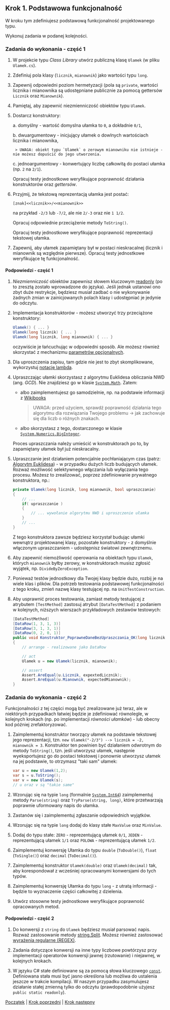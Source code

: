 ## Krok 1. Podstawowa funkcjonalność ##

W kroku tym zdefiniujesz podstawową funkcjonalność projektowanego typu.

Wykonuj zadania w podanej kolejności.

### Zadania do wykonania - część 1

1. W projekcie typu _Class Library_ utwórz publiczną klasę `Ulamek` (w pliku `Ulamek.cs`).

2. Zdefiniuj pola klasy (`licznik`, `mianownik`) jako wartości typu `long`.

3. Zapewnij odpowiedni poziom hermetyzacji (pola są `private`, wartości licznika i mianownika są udostępniane publicznie za pomocą gettersów `Licznik` oraz `Mianownik`).

4. Pamiętaj, aby zapewnić niezmienniczość obiektów typu `Ulamek`.

5. Dostarcz konstruktory:
 
    a. domyślny - wartość domyslna ułamka to `0`, a dokładnie `0/1`,

    b. dwuargumentowy - inicjujący ułamek o dowlnych wartościach licznika i mianownika,

        > UWAGA: obiekt typu `Ulamek` o zerowym mianowniku nie istnieje - nie możesz dopuścić do jego utworzenia.

    c. jednoargumentowy - konwertujący liczbę całkowitą do postaci ułamka (np. `2` na `2/1`).

    Opracuj testy jednostkowe weryfikujące poprawność działania konstruktorów oraz _gettersów_.

6. Przyjmij, że tekstową reprezentacją ułamka jest postać: 
    
    `[znak]<<licznik>>/<<mianownik>>`

    na przykład `-2/3` lub `-7/2`, ale nie `2/-3` oraz nie `1 1/2`. 

    Opracuj odpowiednie przeciążenie metody `ToString()`.
    
    Opracuj testy jednostkowe weryfikujące poprawność reprezentacji tekstowej ułamka.

7. Zapewnij, aby ułamek zapamiętany był w postaci nieskracalnej (licznik i mianownik są względnie pierwsze). Opracuj testy jednostkowe weryfikujące tę funkcjonalność.


#### Podpowiedzi - część 1

1. _Niezmienniczość_ obiektów zapewnisz słowem kluczowym [readonly](https://docs.microsoft.com/en-us/dotnet/csharp/language-reference/keywords/readonly) (po to zresztą zostało wprowadzone do języka). Jeśli jednak ustanowi ono zbyt duże restrykcje, będziesz musiał zadbać o nie wykonywanie żadnych zmian w zainicjowanych polach klasy i udostępniać je jedynie do odczytu.

2. Implementacja konstruktorów - możesz utworzyć trzy przeciążone konstruktory:

    ````csharp
    Ulamek() { ... }
    Ulamek(long licznik) { ... }
    Ulamek(long licznik, long mianownik) { ... }
    ````
    oczywiście je łańcuchując w odpowiedni sposób. Ale możesz również skorzystać z mechanizmu [parametrów opcjonalnych](https://docs.microsoft.com/en-us/dotnet/csharp/programming-guide/classes-and-structs/named-and-optional-arguments).

3. Dla uproszczenia zapisu, tam gdzie nie jest to zbyt skomplikowane, wykorzystuj [notację lambda](https://docs.microsoft.com/en-us/dotnet/csharp/programming-guide/statements-expressions-operators/lambda-expressions).

4. Upraszczając ułamki skorzystasz z algorytmu Euklidesa obliczania NWD (ang. _GCD_). Nie znajdziesz go w klasie [`System.Math`](https://msdn.microsoft.com/en-us/library/system.math). Zatem:

    * albo zaimplementujesz go samodzielnie, np. na podstawie informacji z [Wikibooks](https://pl.wikibooks.org/wiki/Kody_%C5%BAr%C3%B3d%C5%82owe/Algorytm_Euklidesa#C/C++,_C#,_Java)
        > UWAGA: przed użyciem, sprawdź poprawność działania tego algorytmu dla rozwiązania Twojego problemu -> jak zachowuje się dla liczb o różnych znakach.

    * albo skorzystasz z tego, dostarczonego w klasie [`System.Numerics.BigInteger`](https://msdn.microsoft.com/en-us/library/system.numerics.biginteger.greatestcommondivisor(v=vs.110).aspx).

    Proces upraszczania należy umieścić w konstruktorach po to, by zapamiętany ułamek był już nieskracalny.

5. Upraszczanie jest działaniem potencjalnie pochłaniającym czas (patrz: [Algorytm Euklidesa](https://pl.wikipedia.org/wiki/Algorytm_Euklidesa)) - w przypadku dużych liczb budujących ułamek. Rozważ możliwość selektywnego włączania lub wyłączania tego procesu. Możesz to zrealizować, poprzez zdefiniowanie prywatnego konstruktora, np.:
    ````csharp
    private Ulamek(long licznik, long mianownik, bool upraszczanie)
    {
        // ...
        if( upraszczanie )
        {
            // ... wywołanie algorytmu NWD i uproszczenie ułamka
        }
        // ...
    }
    ````
    Z tego konstruktora zawsze będziesz korzystał budując ułamki wewnątrz projektowanej klasy, pozostałe konstruktory - z domyślnie włączonym upraszczaniem - udostępnisz światowi zewnętrznemu.  

6. Aby zapewnić niemożliwość operowania na obiektach typu `Ulamek`, których `mianownik` byłby zerowy, w konstruktorach musisz zgłosić wyjątek, np. `DivideByZeroException`.


7. Ponieważ testów jednostkowy dla Twojej klasy będzie dużo, rozbij je na wiele klas i plików. Dla potrzeb testowania podstawowej funkcjonalności z tego kroku, zmień nazwę klasy testującej np. na `UnitTestConstruction`.

8. Aby usprawnić proces testowania, zamiast metody testującej z atrybutem `[TestMethod]` zastosuj atrybut `[DataTestMethod]` z podaniem w kolejnych, niższych wierszach przykładowych zestawów testowych:

    ````csharp
    [DataTestMethod]
    [DataRow(1, 3, 1, 3)]
    [DataRow(3, 1, 3, 1)]
    [DataRow(0, 2, 0, 1)]
    public void Konstruktor_PoprawneDaneBezUpraszczania_OK(long licznik, long mianownik, long expextedLicznik, long expectedMianownik)
    {
        // arrange - realizowane jako DataRow

        // act
        Ulamek u = new Ulamek(licznik, mianownik);

        // assert
        Assert.AreEqual(u.Licznik, expextedLicznik);
        Assert.AreEqual(u.Mianownik, expectedMianownik); 
    }
    ````

### Zadania do wykonania - część 2

Funkcjonalności z tej części mogą być zrealizowane już teraz, ale w niektórych przypadkach łatwiej będzie je zdefiniować równolegle, w kolejnych krokach (np. po implementacji _równości ułamków_) - lub obecny kod później zrefaktoryzować.

1. Zaimplementuj konstruktor tworzący ułamek na podstawie tekstowej jego reprezentacji, tzn. `new Ulamek("-2/3") --> licznik = -2, mianownik = 3`. Konstruktor ten powinien być działaniem odwrotnym do metody `ToString()`, tzn. jeśli utworzysz ułamek, następnie wyeksportujesz go do postaci tekstowej i ponownie utworzysz ułamek na jej podstawie, to otrzymasz "taki sam" ułamek:
    ````csharp
    var u = new Ulamek(1,2);
    var s = u.ToString();
    var v = new Ulamek(s);
    // u oraz v są "takie same"
    ````

2. Wzorując się na typie `long` (formalnie [`System.Int64`](https://docs.microsoft.com/en-us/dotnet/api/system.int64?view=netframework-4.7.2)) zaimplementuj metody `Parse(string)` oraz `TryParse(string, long)`, które przetwarzają poprawnie uformowany napis do ułamka.

3. Zastanów się i zaimplementuj zgłaszanie odpowiednich wyjątków.

4. Wzorując się na typie `long` dodaj do klasy stałe `MaxValue` oraz `MinValue`.

5. Dodaj do typu stałe: `ZERO` - reprezentującą ułamek `0/1`, `JEDEN` - reprezentującą ułamek `1/1` oraz `POLOWA` - reprezentującą ułamek `1/2`.

6. Zaimplementuj konwersję Ułamka do typu `double` (`ToDouble()`), `float` (`ToSingle()`) oraz `decimal` (`ToDecimal()`).

7. Zaimplementuj konstruktor `Ulamek(double)` oraz `Ulamek(decimal)` tak, aby korespondował z wcześniej opracowanymi konwersjami do tych typów.

8. Zaimplementuj konwersję Ułamka do typu `long` - z utratą informacji - będzie to wyznaczenie części całkowitej z dzielenia.

9. Utwórz stosowne testy jednostkowe weryfikujące poprawność opracowanych metod.


#### Podpowiedzi - część 2

1. Do konwersji z `string` do `Ulamek` będziesz musiał parsować napis. Rozważ zastosowanie metody [string.Split](https://docs.microsoft.com/pl-pl/dotnet/csharp/how-to/parse-strings-using-split). Możesz również zastosować [wyrażenia regularne (REGEX)](https://docs.microsoft.com/pl-pl/dotnet/standard/base-types/regular-expressions).

2. Zadania dotyczące konwersji na inne typy liczbowe powtórzysz przy implementacji operatorów konwersji jawnej (rzutowanie) i niejawnej, w kolejnych krokach.

3. W języku C# stałe definiowane są za pomocą słowa kluczowego [`const`](https://docs.microsoft.com/en-us/dotnet/csharp/language-reference/keywords/const). Definiowana stała musi być jasno określona lub możliwa do ustalenia jeszcze w trakcie kompilacji. W naszym przypadku zasymulujesz działanie stałej zmienną tylko do odczytu (prawdopodobnie użyjesz `public static readonly`).



[Początek](README.md) | [Krok poprzedni](step00.md) | [Krok następny](step02.md)